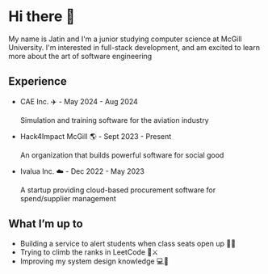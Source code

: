 # Hi there 👋

My name is Jatin and I'm a junior studying computer science at McGill University. I'm interested in full-stack development, and am excited to learn more about the art of software engineering

## Experience
- CAE Inc. ✈️ - May 2024 - Aug 2024

  Simulation and training software for the aviation industry

- Hack4Impact McGill 🌎 - Sept 2023 - Present

  An organization that builds powerful software for social good
  
- Ivalua Inc. ☁️ - Dec 2022 - May 2023
  
   A startup providing cloud-based procurement software for spend/supplier management

## What I’m up to
- Building a service to alert students when class seats open up 🏫🔔 
- Trying to climb the ranks in LeetCode 🧠⚔️
- Improving my system design knowledge 💻🎨
